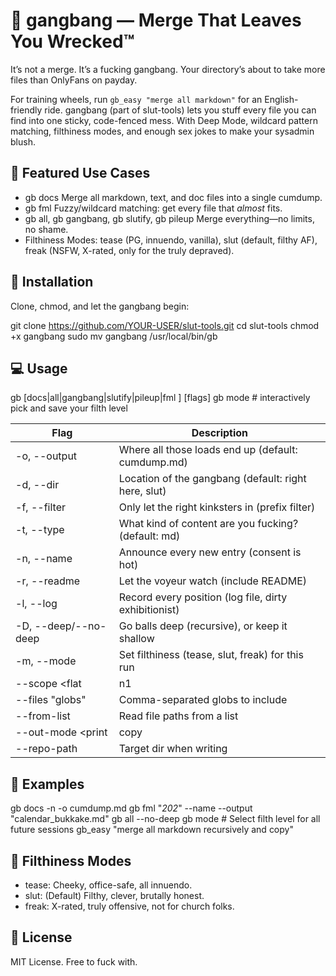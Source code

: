 # 🍆 gangbang — Merge That Leaves You Wrecked™

It’s not a merge. It’s a fucking gangbang. Your directory’s about to take more files than OnlyFans on payday.

For training wheels, run `gb_easy "merge all markdown"` for an English-friendly ride.
gangbang (part of slut-tools) lets you stuff every file you can find into one sticky, code-fenced mess.
With Deep Mode, wildcard pattern matching, filthiness modes, and enough sex jokes to make your sysadmin blush.

## 🚀 Featured Use Cases

- gb docs
  Merge all markdown, text, and doc files into a single cumdump.
- gb fml <pattern>
  Fuzzy/wildcard matching: get every file that *almost* fits.
- gb all, gb gangbang, gb slutify, gb pileup
  Merge everything—no limits, no shame.
- Filthiness Modes:
  tease (PG, innuendo, vanilla), slut (default, filthy AF), freak (NSFW, X-rated, only for the truly depraved).

## 🧰 Installation

Clone, chmod, and let the gangbang begin:

git clone https://github.com/YOUR-USER/slut-tools.git
cd slut-tools
chmod +x gangbang
sudo mv gangbang /usr/local/bin/gb

## 💻 Usage

gb [docs|all|gangbang|slutify|pileup|fml <pattern>] [flags]
gb mode       # interactively pick and save your filth level

| Flag                      | Description                                            |
|---------------------------|--------------------------------------------------------|
| -o, --output <file>       | Where all those loads end up (default: cumdump.md)     |
| -d, --dir <dir>           | Location of the gangbang (default: right here, slut)   |
| -f, --filter <prefix>     | Only let the right kinksters in (prefix filter)        |
| -t, --type <ext>          | What kind of content are you fucking? (default: md)    |
| -n, --name                | Announce every new entry (consent is hot)              |
| -r, --readme              | Let the voyeur watch (include README)                  |
| -l, --log <file>          | Record every position (log file, dirty exhibitionist)  |
| -D, --deep/--no-deep      | Go balls deep (recursive), or keep it shallow          |
| -m, --mode <mode>         | Set filthiness (tease, slut, freak) for this run       |
| --scope <flat|n1|recursive> | Depth of directory search |
| --files "globs"           | Comma-separated globs to include |
| --from-list <file>        | Read file paths from a list |
| --out-mode <print|copy|write> | Output destination |
| --repo-path <dir>         | Target dir when writing |

## 🖤 Examples

gb docs -n -o cumdump.md
gb fml "*202*" --name --output "calendar_bukkake.md"
gb all --no-deep
gb mode          # Select filth level for all future sessions
gb_easy "merge all markdown recursively and copy"

## 💅 Filthiness Modes

- tease: Cheeky, office-safe, all innuendo.
- slut: (Default) Filthy, clever, brutally honest.
- freak: X-rated, truly offensive, not for church folks.

## 📓 License

MIT License. Free to fuck with.